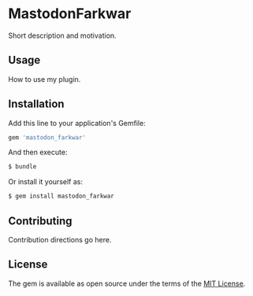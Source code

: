 # MastodonFarkwar
Short description and motivation.

## Usage
How to use my plugin.

## Installation
Add this line to your application's Gemfile:

```ruby
gem 'mastodon_farkwar'
```

And then execute:
```bash
$ bundle
```

Or install it yourself as:
```bash
$ gem install mastodon_farkwar
```

## Contributing
Contribution directions go here.

## License
The gem is available as open source under the terms of the [MIT License](https://opensource.org/licenses/MIT).
